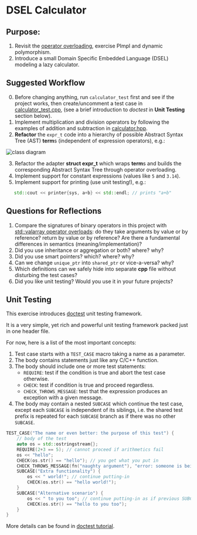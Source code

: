 # DSEL Calculator

## Purpose:
1) Revisit the [operator overloading](https://people.cs.aau.dk/~marius/Teaching/SP2024/classes.html#/3/22), exercise PImpl and dynamic polymorphism.
2) Introduce a small Domain Specific Embedded Language (DSEL) modeling a lazy calculator.


## Suggested Workflow
0) Before changing anything, run `calculator_test` first and see if the project works, 
   then create/uncomment a test case in [calculator_test.cpp](calculator_test.cpp),
   (see a brief introduction to *doctest* in **Unit Testing** section below).
1) Implement multiplication and division operators by following the examples of addition and subtraction in [calculator.hpp](calculator.hpp).
2) **Refactor** the `expr_t` code into a hierarchy of possible Abstract Syntax Tree (AST) **term**s (independent of expression operators), e.g.: 

![class diagram](calculator.png)

3) Refactor the adapter **struct expr_t** which wraps **term**s and builds the corresponding Abstract Syntax Tree through operator overloading.
4) Implement support for constant expressions (values like `5` and `3.14`).
5) Implement support for printing (use unit testing!), e.g.:
```cpp
   std::cout << printer{sys, a+b} << std::endl; // prints "a+b"
```

## Questions for Reflections
1) Compare the signatures of binary operators in this project with [std::valarray operator overloads](https://en.cppreference.com/w/cpp/numeric/valarray/operator_arith3):
   do they take arguments by value or by reference? return by value or by reference?
   Are there a fundamental differences in semantics (meaning/implementation)?
2) Did you use inheritance or aggregation or both? where? why?
3) Did you use smart pointers? which? where? why?
4) Can we change `unique_ptr` into `shared_ptr` or vice-a-versa? why?
5) Which definitions can we safely hide into separate **cpp** file without disturbing the test cases? 
6) Did you like unit testing? Would you use it in your future projects?

## Unit Testing
This exercise introduces [doctest](https://github.com/doctest/doctest) unit testing framework.

It is a very simple, yet rich and powerful unit testing framework packed just in one header file.

For now, here is a list of the most important concepts:

1) Test case starts with a `TEST_CASE` macro taking a name as a parameter.
2) The body contains statements just like any C/C++ function.
3) The body should include one or more test statements:
   * `REQUIRE`: test if the condition is true and abort the test case otherwise.
   * `CHECK`: test if condition is true and proceed regardless.
   * `CHECK_THROWS_MESSAGE`: test that the expression produces an exception with a given message.
4) The body may contain a nested `SUBCASE` which continue the test case,
   except each `SUBCASE` is independent of its siblings, i.e. the shared test prefix is repeated 
   for each `SUBCASE` branch as if there was no other `SUBCASE`.
```cpp
TEST_CASE("The name or even better: the purpose of this test") {
    // body of the test
    auto os = std::ostringstream{};
    REQUIRE(2+3 == 5); // cannot proceed if arithmetics fail
    os << "hello";    
    CHECK(os.str() == "hello"); // you get what you put in
    CHECK_THROWS_MESSAGE(fn("naughty argument"), "error: someone is being naughty");
    SUBCASE("Extra functionality") {
        os << " world!"; // continue putting-in
        CHECK(os.str() == "hello world!");
    }
    SUBCASE("Alternative scenario") {
        os << " to you too"; // continue putting-in as if previous SUBCASE never happened
        CHECK(os.str() == "hello to you too");
    }
}
```
More details can be found in [doctest tutorial](https://github.com/doctest/doctest/blob/master/doc/markdown/tutorial.md).
